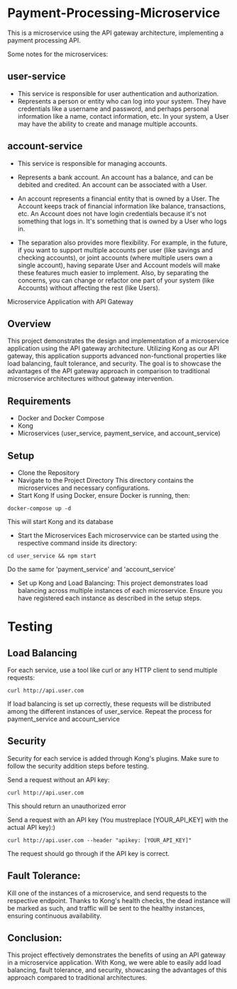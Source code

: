 # Payment-Processing-Microservice
This is a microservice using the API gateway architecture, implementing a payment processing API.


Some notes for the microservices:

## user-service
- This service is responsible for user authentication and authorization.
- Represents a person or entity who can log into your system. They have credentials like a
username and password, and perhaps personal information like a name, contact information, etc. In your system, a User may have the ability to create and manage multiple accounts.


## account-service
- This service is responsible for managing accounts.
- Represents a bank account. An account has a balance, and can be debited and credited. An account can be associated with a User.

- An account represents a financial entity that is owned by a User. The Account keeps track of financial information like balance, transactions, etc. An Account does not have login credentials because it's not something that logs in. It's something that is owned by a User who logs in.


- The separation also provides more flexibility. For example, in the future, if you want to support multiple accounts per user (like savings and checking accounts), or joint accounts (where multiple users own a single account), having separate User and Account models will make these features much easier to implement. Also, by separating the concerns, you can change or refactor one part of your system (like Accounts) without affecting the rest (like Users).


Microservice Application with API Gateway
## Overview
This project demonstrates the design and implementation of a microservice application using the API gateway architecture. Utilizing Kong as our API gateway, this application supports advanced non-functional properties like load balancing, fault tolerance, and security. The goal is to showcase the advantages of the API gateway approach in comparison to traditional microservice architectures without gateway intervention.

## Requirements
- Docker and Docker Compose
- Kong
- Microservices (user_service, payment_service, and account_service)

## Setup
- Clone the Repository
- Navigate to the Project Directory
This directory contains the microservices and necessary configurations.
- Start Kong
If using Docker, ensure Docker is running, then:
```
docker-compose up -d
```
This will start Kong and its database

- Start the Microservices
Each microservvice can be started using the respective command inside its directory:
```
cd user_service && npm start
```
Do the same for 'payment_service' and 'account_service'

- Set up Kong and Load Balancing:
This project demonstrates load balancing across multiple instances of each microservice. Ensure you have registered each instance as described in the setup steps.

# Testing
## Load Balancing
For each service, use a tool like curl or any HTTP client to send multiple requests:
```
curl http://api.user.com
```
If load balancing is set up correctly, these requests will be distributed among the different instances of user_service.
Repeat the process for payment_service and account_service

## Security
Security for each service is added through Kong's plugins. Make sure to follow the security addition steps before testing.

Send a request without an API key:
```
curl http://api.user.com
```
This should return an unauthorized error

Send a request with an API key (You mustreplace [YOUR_API_KEY] with the actual API key):)
```
curl http://api.user.com --header "apikey: [YOUR_API_KEY]"
```
The request should go through if the API key is correct.

## Fault Tolerance:
Kill one of the instances of a microservice, and send requests to the respective endpoint. Thanks to Kong's health checks, the dead instance will be marked as such, and traffic will be sent to the healthy instances, ensuring continuous availability.

## Conclusion:
This project effectively demonstrates the benefits of using an API gateway in a microservice application. With Kong, we were able to easily add load balancing, fault tolerance, and security, showcasing the advantages of this approach compared to traditional architectures.